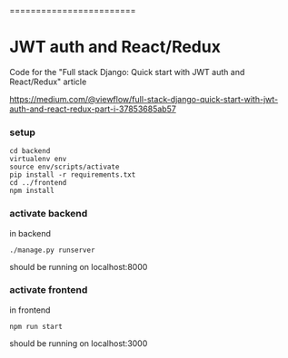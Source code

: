 ========================
# JWT auth and React/Redux

Code for the "Full stack Django: Quick start with JWT auth and React/Redux" article


https://medium.com/@viewflow/full-stack-django-quick-start-with-jwt-auth-and-react-redux-part-i-37853685ab57

### setup

```
cd backend
virtualenv env
source env/scripts/activate
pip install -r requirements.txt
cd ../frontend
npm install
```

### activate backend

in backend

```
./manage.py runserver
```

should be running on localhost:8000

### activate frontend

in frontend

```
npm run start
```

should be running on localhost:3000
